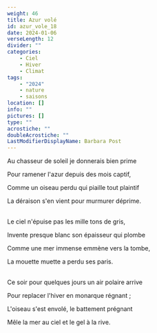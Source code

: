 ```yaml
---
weight: 46
title: Azur volé
id: azur_vole_18
date: 2024-01-06
verseLength: 12
divider: ""
categories:
    - Ciel
    - Hiver
    - Climat
tags:
    - "2024"
    - nature
    - saisons
location: []
info: ""
pictures: []
type: ""
acrostiche: ""
doubleAcrostiche: ""
LastModifierDisplayName: Barbara Post
---
```

Au chasseur de soleil je donnerais bien prime

Pour ramener l'azur depuis des mois captif,

Comme un oiseau perdu qui piaille tout plaintif

La déraison s'en vient pour murmurer déprime.

 \
Le ciel n'épuise pas les mille tons de gris,

Invente presque blanc son épaisseur qui plombe

Comme une mer immense emmène vers la tombe,

La mouette muette a perdu ses paris.

 \
Ce soir pour quelques jours un air polaire arrive

Pour replacer l'hiver en monarque régnant ;

L'oiseau s'est envolé, le battement prégnant

Mêle la mer au ciel et le gel à la rive.
